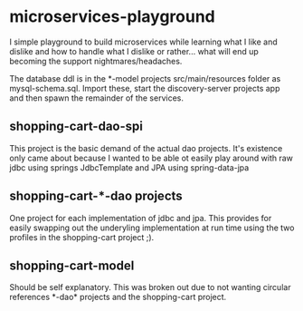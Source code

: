 # microservices-playground

I simple playground to build microservices while learning what I like and dislike and how to handle what I dislike or
 rather... what will end up becoming the support nightmares/headaches.

The database ddl is in the *-model projects src/main/resources folder as mysql-schema.sql.  Import these, start the 
discovery-server projects app and then spawn the remainder of the services.

## shopping-cart-dao-spi

This project is the basic demand of the actual dao projects.  It's existence only came about because I wanted to be 
able ot easily play around with raw jdbc using springs JdbcTemplate and JPA using spring-data-jpa

## shopping-cart-*-dao projects

One project for each implementation of jdbc and jpa.  This provides for easily swapping out the underyling 
implementation at run time using the two profiles in the shopping-cart project ;).

## shopping-cart-model

Should be self explanatory.  This was broken out due to not wanting circular references \*-dao\* projects and the 
shopping-cart project. 
